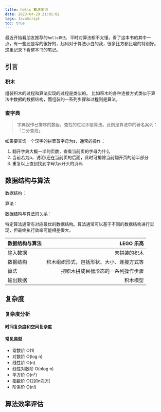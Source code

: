 ```yaml
---
title: hello 算法笔记
date: 2023-04-20 21:01:02
tags: JavaScript
toc: true
---
```


最近开始看朋友推荐的`hello算法`，平时对算法都不太懂，看了这本书的其中一点，有一些还是写的很好的，起码对于算法小白的我，很多比方都比喻的特别好。这里记录下看整本书的笔记。

<!-- more -->

## 引言
### 积木

组装积木的过程和算法实现的过程是类似的。
比如积木的各种连接方式类似于算法中数据的数据结构，而组装的一系列步骤和过程则是算法。

### 查字典

> 字典视作已排序的数组，查找的过程即是算法。此例是算法中的著名案列：「二分查找」

如果要查询一个汉字的拼音首字母为s，通常的操作：

1. 翻开字典大概一半的页数，查看当前页的字母为什么
2. 当前若为p，说明r还在当前页的后面，此时可排除当前翻开页的前半部分
3. 重复以上直到找到字母为s开头的页码

## 数据结构与算法

数据结构：

算法：

数据结构与算法的关系：

特定算法通常有对应最优的数据结构。算法通常可以基于不同的数据结构进行实现，但最终执行效率可能相差很大。

| 数据结构与算法 |  LEGO 乐高 |
| ------------|---------:|
|输入数据 | 未拼装的积木|
|数据结构 |积木组织形式，包括形状、大小、连接方式等|
|算法    |把积木拼成目标形态的一系列操作步骤|
|输出数据 |积木模型|

## 复杂度

### 复杂度分析

#### 时间复杂度和空间复杂度

#### 常见类型

- 常数阶 O(1)
- 对数阶 O(log n)
- 线性阶 O(n)
- 线性对数阶 O(nlog n)
- 平方阶 O(n²)
- 指数阶 O(2的n次方)
- 阶乘阶 O(n!)

## 算法效率评估